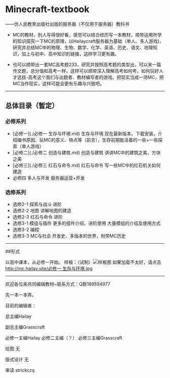 # Minecraft-textbook 
——仿人民教育出版社出版的服务器（不仅用于服务器）教科书

* MC的教材，别人写得很好看，感觉可以结合经历写一本教材，顺带运用所学的知识探究一下MC的原理，以Hailaycraft服务器为基础（单人、多人游戏)，研究并总结MC中的物理、生物、数学、化学、英语、历史、语文、地理知识，加上与初中、高中知识的链接，这样学习更有趣。

* 也可以顺带出一套MC高考题233，研究并按照高考题的类型出，可以来一篇作文题，总分值和高考一样，这样可以顺带深入理解高考如何考，如何玩好人才选拔-高考这个我们与出题者、教材编写者的游戏。把现实当成一场MC，把MC当作现实，这样可能会更有乐趣与兴致吧。

***
## 总体目录（暂定）

### 必修系列

- [必修一](./必修一 生存与环境.md)  生存与环境 现在最新版本，下载安装，介绍编书原因、玩MC的意义、特点等（前言），生存前期能活着的一些+一些探索（单人游戏）
- [必修二](./必修二 创造与建筑.md)  创造与建筑 讲讲MC中的建筑之美，方块之美 
- [必修三](./必修三 红石与命令.md)  红石与命令 写一些MC中的红石机关如何建造
- 必修四  多人与开发 服务器运营+开发

### 选修系列

- 选修2-1 探索与战斗 进阶
- 选修2-2 地图 讲解地图的建造
- 选修2-3 红石与命令 进阶
- 选修3-1 模组与插件 更多的插件介绍、进阶使用 大量模组的介绍及使用方式
- 选修3-2 编程
- 选修3-3 MC与社会 开发史、多版本的世界，附带MC历史

***

##形式

以高中课本，从必修一开始。
样板：（试制）![样板图](http://mc.hailay.site/%E5%BF%85%E4%BF%AE%E4%B8%80%20%E7%94%9F%E5%AD%98%E4%B8%8E%E7%8E%AF%E5%A2%83.jpg)
如果加载不太好，请点击[http://mc.hailay.site/必修一 生存与环境.jpg](http://mc.hailay.site/%E5%BF%85%E4%BF%AE%E4%B8%80%20%E7%94%9F%E5%AD%98%E4%B8%8E%E7%8E%AF%E5%A2%83.jpg)

***
欢迎各位来共同编辑教材~联系方式：Q群189594977

先一本一本弄。

目前的编辑者：

总主编Hailay

副总主编Grasscraft

必修一主编Hailay 必修二主编（？） 必修三主编Grasscraft 

绘图 无

版式设计 无

审读 strickczq